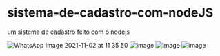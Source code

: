 # sistema-de-cadastro-com-nodeJS
um sistema de cadastro feito com o nodejs

![WhatsApp Image 2021-11-02 at 11 35 50](https://user-images.githubusercontent.com/77419047/139915529-fc154a71-81b9-4d19-9cac-719d70a2635a.jpeg)
![image](https://user-images.githubusercontent.com/77419047/139915757-88f12f88-d058-4f3c-8a12-05453420c497.png)
![image](https://user-images.githubusercontent.com/77419047/139915875-b136b331-1921-4aab-b2d1-e4231b4eea1c.png)
![image](https://user-images.githubusercontent.com/77419047/139915967-237c6199-ffe6-497e-819a-3ea58157036b.png)

